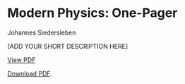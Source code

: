 # Modern Physics: One-Pager

Johannes Siedersleben

[ADD YOUR SHORT DESCRIPTION HERE]

[View PDF](/_static/29-physics-one-page.pdf)

<object data="/_static/29-physics-one-page.pdf" type="application/pdf" width="100%" height="800px">
  <p> <a href="/_static/29-physics-one-page.pdf">Download PDF</a>.</p>
</object>